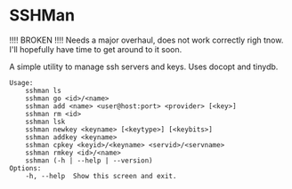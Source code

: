 # SSHMan

!!!! BROKEN !!!!
Needs a major overhaul, does not work correctly righ tnow. I'll hopefully have time to get around to it soon.


A simple utility to manage ssh servers and keys.
Uses docopt and tinydb.

```
Usage:
    sshman ls
    sshman go <id>/<name>
    sshman add <name> <user@host:port> <provider> [<key>]
    sshman rm <id>
    sshman lsk
    sshman newkey <keyname> [<keytype>] [<keybits>]
    sshman addkey <keyname>
    sshman cpkey <keyid>/<keyname> <servid>/<servname>
    sshman rmkey <id>/<name>
    sshman (-h | --help | --version)
Options:
    -h, --help  Show this screen and exit.
```
